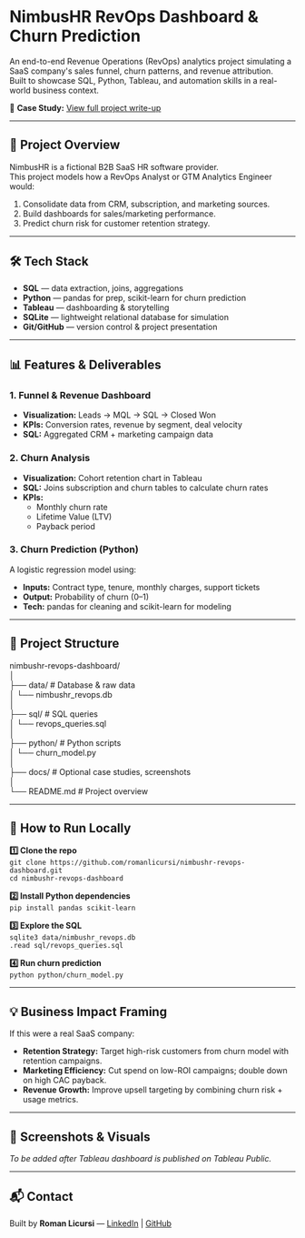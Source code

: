 # NimbusHR RevOps Dashboard & Churn Prediction

An end-to-end Revenue Operations (RevOps) analytics project simulating a 
SaaS company's sales funnel, churn patterns, and revenue attribution.  
Built to showcase SQL, Python, Tableau, and automation skills in a 
real-world business context.

📄 **Case Study:** [View full project write-up](docs/case_study.md)

---

## 📌 Project Overview
NimbusHR is a fictional B2B SaaS HR software provider.  
This project models how a RevOps Analyst or GTM Analytics Engineer would:
1. Consolidate data from CRM, subscription, and marketing sources.
2. Build dashboards for sales/marketing performance.
3. Predict churn risk for customer retention strategy.

---

## 🛠️ Tech Stack
- **SQL** — data extraction, joins, aggregations
- **Python** — pandas for prep, scikit-learn for churn prediction
- **Tableau** — dashboarding & storytelling
- **SQLite** — lightweight relational database for simulation
- **Git/GitHub** — version control & project presentation

---

## 📊 Features & Deliverables

### 1. Funnel & Revenue Dashboard
- **Visualization:** Leads → MQL → SQL → Closed Won  
- **KPIs:** Conversion rates, revenue by segment, deal velocity  
- **SQL:** Aggregated CRM + marketing campaign data

### 2. Churn Analysis
- **Visualization:** Cohort retention chart in Tableau  
- **SQL:** Joins subscription and churn tables to calculate churn rates  
- **KPIs:**  
  - Monthly churn rate  
  - Lifetime Value (LTV)  
  - Payback period  

### 3. Churn Prediction (Python)
A logistic regression model using:
- **Inputs:** Contract type, tenure, monthly charges, support tickets  
- **Output:** Probability of churn (0–1)  
- **Tech:** pandas for cleaning and scikit-learn for modeling

---

## 📂 Project Structure
nimbushr-revops-dashboard/  
│  
├── data/                  # Database & raw data  
│   └── nimbushr_revops.db  
│  
├── sql/                   # SQL queries  
│   └── revops_queries.sql  
│  
├── python/                # Python scripts  
│   └── churn_model.py  
│  
├── docs/                  # Optional case studies, screenshots  
│  
└── README.md              # Project overview  

---

## 🚀 How to Run Locally

**1️⃣ Clone the repo**  
`git clone https://github.com/romanlicursi/nimbushr-revops-dashboard.git`  
`cd nimbushr-revops-dashboard`  

**2️⃣ Install Python dependencies**  
`pip install pandas scikit-learn`  

**3️⃣ Explore the SQL**  
`sqlite3 data/nimbushr_revops.db`  
`.read sql/revops_queries.sql`  

**4️⃣ Run churn prediction**  
`python python/churn_model.py`  

---

## 💡 Business Impact Framing
If this were a real SaaS company:
- **Retention Strategy:** Target high-risk customers from churn model with 
retention campaigns.
- **Marketing Efficiency:** Cut spend on low-ROI campaigns; double down on 
high CAC payback.
- **Revenue Growth:** Improve upsell targeting by combining churn risk + 
usage metrics.

---

## 📸 Screenshots & Visuals
*To be added after Tableau dashboard is published on Tableau Public.*

---

## 📬 Contact
Built by **Roman Licursi** — 
[LinkedIn](https://www.linkedin.com/in/romanlicursi) | 
[GitHub](https://github.com/romanlicursi)

